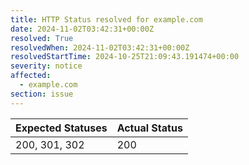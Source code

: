 ```yaml
---
title: HTTP Status resolved for example.com
date: 2024-11-02T03:42:31+00:00Z
resolved: True
resolvedWhen: 2024-11-02T03:42:31+00:00Z
resolvedStartTime: 2024-10-25T21:09:43.191474+00:00
severity: notice
affected:
  - example.com
section: issue
---
```


| Expected Statuses | Actual Status  |
|-------------------|----------------|
| 200, 301, 302 | 200 |
